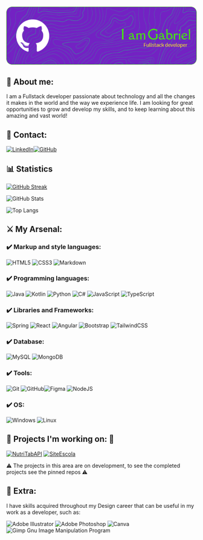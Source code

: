 
![Header](./github-header-gabriel.png)

## :rocket: About me:

I am a Fullstack developer passionate about technology and all the changes it makes in the world and the way we experience life.
I am looking for great opportunities to grow and develop my skills, and to keep learning about this amazing and vast world!

## :memo: Contact:

[![LinkedIn](https://img.shields.io/badge/LinkedIn-0077B5?style=for-the-badge&logo=linkedin&logoColor=white)](https://www.linkedin.com/in/gabriel-d-angelo-7152b9176/)[![GitHub](https://img.shields.io/badge/GitHub-100000?style=for-the-badge&logo=github&logoColor=white)](https://github.com/gxbxD)

## :bar_chart: Statistics

[![GitHub Streak](https://streak-stats.demolab.com/?user=gxbxD&theme=bear&background=000&border=30A3DC&dates=FFF)](https://git.io/streak-stats)

![GitHub Stats](https://github-readme-stats.vercel.app/api?username=gxbxD&theme=transparent&bg_color=000&border_color=30A3DC&show_icons=true&icon_color=30A3DC&title_color=E94D5F&text_color=FFF) 

![Top Langs](https://github-readme-stats-git-masterrstaa-rickstaa.vercel.app/api/top-langs/?username=gxbxD&layout=compact&bg_color=000&border_color=30A3DC&title_color=E94D5F&text_color=FFF)

## :crossed_swords: My Arsenal:

### :heavy_check_mark: Markup and style languages:

![HTML5](https://img.shields.io/badge/HTML5-E34F26?style=for-the-badge&logo=html5&logoColor=white)
![CSS3](https://img.shields.io/badge/CSS3-1572B6?style=for-the-badge&logo=css3&logoColor=white)
![Markdown](https://img.shields.io/badge/markdown-%23000000.svg?style=for-the-badge&logo=markdown&logoColor=white)

### :heavy_check_mark: Programming languages:

![Java](https://img.shields.io/badge/java-%23ED8B00.svg?style=for-the-badge&logo=openjdk&logoColor=white)
![Kotlin](https://img.shields.io/badge/kotlin-%237F52FF.svg?style=for-the-badge&logo=kotlin&logoColor=white)
![Python](https://img.shields.io/badge/python-3670A0?style=for-the-badge&logo=python&logoColor=ffdd54)
![C#](https://img.shields.io/badge/C%23-239120?style=for-the-badge&logo=c-sharp&logoColor=white)
![JavaScript](https://img.shields.io/badge/JavaScript-F7DF1E?style=for-the-badge&logo=javascript&logoColor=black)
![TypeScript](https://img.shields.io/badge/TypeScript-007ACC?style=for-the-badge&logo=typescript&logoColor=white)

### :heavy_check_mark: Libraries and Frameworks:

![Spring](https://img.shields.io/badge/spring-%236DB33F.svg?style=for-the-badge&logo=spring&logoColor=white)
![React](https://img.shields.io/badge/React-20232A?style=for-the-badge&logo=react&logoColor=61DAFB)
![Angular](https://img.shields.io/badge/Angular-DD0031?style=for-the-badge&logo=angular&logoColor=white)
![Bootstrap](https://img.shields.io/badge/-boostrap-0D1117?style=for-the-badge&logo=bootstrap&labelColor=0D1117)
![TailwindCSS](https://img.shields.io/badge/tailwindcss-%2338B2AC.svg?style=for-the-badge&logo=tailwind-css&logoColor=white)

### :heavy_check_mark: Database:

![MySQL](https://img.shields.io/badge/MySQL-00000F?style=for-the-badge&logo=mysql&logoColor=white)
![MongoDB](https://img.shields.io/badge/MongoDB-%234ea94b.svg?style=for-the-badge&logo=mongodb&logoColor=white)


### :heavy_check_mark: Tools:

![Git](https://img.shields.io/badge/git-%23F05033.svg?style=for-the-badge&logo=git&logoColor=white) ![GitHub](https://img.shields.io/badge/github-%23121011.svg?style=for-the-badge&logo=github&logoColor=white)![Figma](https://img.shields.io/badge/Figma-696969?style=for-the-badge&logo=figma&logoColor=figma)
![NodeJS](https://img.shields.io/badge/node.js-6DA55F?style=for-the-badge&logo=node.js&logoColor=white)

### :heavy_check_mark: OS:

![Windows](https://img.shields.io/badge/Windows-000?style=for-the-badge&logo=windows&logoColor=2CA5E0)
![Linux](https://img.shields.io/badge/Linux-000?style=for-the-badge&logo=linux&logoColor=FCC624)


## :construction: Projects I'm working on: :construction:

[![NutriTabAPI](https://github-readme-stats.vercel.app/api/pin/?username=gxbxD&repo=NutriTabAPI)](https://github.com/gxbxD/NutriTabAPI) [![SiteEscola](https://github-readme-stats.vercel.app/api/pin/?username=gxbxD&repo=SiteEscola)](https://github.com/gxbxD/SiteEscola)




:warning: The projects in this area are on development, to see the completed projects see the pinned repos :warning:


## :art: Extra:

I have skills acquired throughout my Design career that can be useful in my work as a developer, such as:  

![Adobe Illustrator](https://img.shields.io/badge/adobe%20illustrator-%23FF9A00.svg?style=for-the-badge&logo=adobe%20illustrator&logoColor=white)
![Adobe Photoshop](https://img.shields.io/badge/adobe%20photoshop-%2331A8FF.svg?style=for-the-badge&logo=adobe%20photoshop&logoColor=white)
![Canva](https://img.shields.io/badge/Canva-%2300C4CC.svg?style=for-the-badge&logo=Canva&logoColor=white)
![Gimp Gnu Image Manipulation Program](https://img.shields.io/badge/Gimp-657D8B?style=for-the-badge&logo=gimp&logoColor=FFFFFF)


<!--
**gxbxD/gxbxD** is a ✨ _special_ ✨ repository because its `README.md` (this file) appears on your GitHub profile.

Here are some ideas to get you started:

- 🔭 I’m currently working on ...
- 🌱 I’m currently learning ...
- 👯 I’m looking to collaborate on ...
- 🤔 I’m looking for help with ...
- 💬 Ask me about ...
- 📫 How to reach me: ...
- 😄 Pronouns: ...
- ⚡ Fun fact: ...
-->
